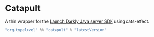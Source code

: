 # Catapult

A thin wrapper for the [Launch Darkly Java server SDK](https://github.com/launchdarkly/java-server-sdk) using cats-effect.

```sbt
"org.typelevel" %% "catapult" % "latestVersion"
```
